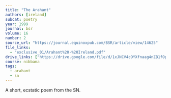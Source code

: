 ```yaml
---
title: "The Arahant"
authors: [ireland]
subcat: poetry
year: 1999
journal: bsr
volume: 16
number: 2
source_url: "https://journal.equinoxpub.com/BSR/article/view/14625"
file_links:
  - "exclusive_01/Arahant%20-%20Ireland.pdf"
drive_links: ["https://drive.google.com/file/d/1xJNCV4cOYXfnaag4nZB1fOpMsfxP547o/view?usp=drivesdk"]
course: nibbana
tags:
  - arahant
  - sn
---
```


A short, ecstatic poem from the SN.
